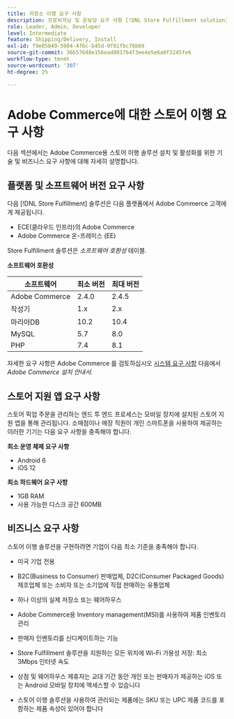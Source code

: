 ```yaml
---
title: 저장소 이행 요구 사항
description: 프로비저닝 및 온보딩 요구 사항 [!DNL Store Fulfillment solution].
role: Leader, Admin, Developer
level: Intermediate
feature: Shipping/Delivery, Install
exl-id: f9e05049-5904-4f6c-b45d-9f81fbc76b69
source-git-commit: 36b57648e156ead801764f3ee4e5e6a0f3245fe6
workflow-type: tm+mt
source-wordcount: '307'
ht-degree: 2%

---
```


# Adobe Commerce에 대한 스토어 이행 요구 사항

다음 섹션에서는 Adobe Commerce용 스토어 이행 솔루션 설치 및 활성화를 위한 기술 및 비즈니스 요구 사항에 대해 자세히 설명합니다.

## 플랫폼 및 소프트웨어 버전 요구 사항

다음 [!DNL Store Fulfillment] 솔루션은 다음 플랫폼에서 Adobe Commerce 고객에게 제공됩니다.

- ECE(클라우드 인프라)의 Adobe Commerce
- Adobe Commerce 온-프레미스 (EE)

Store Fulfillment 솔루션은 *소프트웨어 호환성* 테이블.

**소프트웨어 호환성**

| **소프트웨어** | **최소 버전** | **최대 버전** |
|----------------|---------------------|---------------------|
| Adobe Commerce | 2.4.0 | 2.4.5 |
| 작성기 | 1.x | 2.x |
| 마리아DB | 10.2 | 10.4 |
| MySQL | 5.7 | 8.0 |
| PHP | 7.4 | 8.1 |

자세한 요구 사항은 Adobe Commerce 를 검토하십시오 [시스템 요구 사항](https://experienceleague.adobe.com/docs/commerce-operations/installation-guide/system-requirements.html) 다음에서 *Adobe Commerce 설치 안내서*.

## 스토어 지원 앱 요구 사항

스토어 픽업 주문을 관리하는 엔드 투 엔드 프로세스는 모바일 장치에 설치된 스토어 지원 앱을 통해 관리됩니다. 소매점이나 매장 직원이 개인 스마트폰을 사용하여 제공하는 이러한 기기는 다음 요구 사항을 충족해야 합니다.

**최소 운영 체제 요구 사항**

- Android 6
- iOS 12

**최소 하드웨어 요구 사항**

- 1GB RAM
- 사용 가능한 디스크 공간 600MB

## 비즈니스 요구 사항

스토어 이행 솔루션을 구현하려면 기업이 다음 최소 기준을 충족해야 합니다.

- 미국 기업 전용

- B2C(Business to Consumer) 판매업체, D2C(Consumer Packaged Goods) 제조업체 또는 소비자 또는 소기업에 직접 판매하는 유통업체

- 하나 이상의 실제 저장소 또는 웨어하우스

- Adobe Commerce용 Inventory management(MSI)를 사용하여 제품 인벤토리 관리

- 판매자 인벤토리를 신디케이트하는 기능

- Store Fulfillment 솔루션을 지원하는 모든 위치에 Wi-Fi 가용성 저장: 최소 3Mbps 인터넷 속도

- 상점 및 웨어하우스 제휴자는 교대 기간 동안 개인 또는 판매자가 제공하는 iOS 또는 Android 모바일 장치에 액세스할 수 있습니다

- 스토어 이행 솔루션을 사용하여 관리되는 제품에는 SKU 또는 UPC 제품 코드를 포함하는 제품 속성이 있어야 합니다
